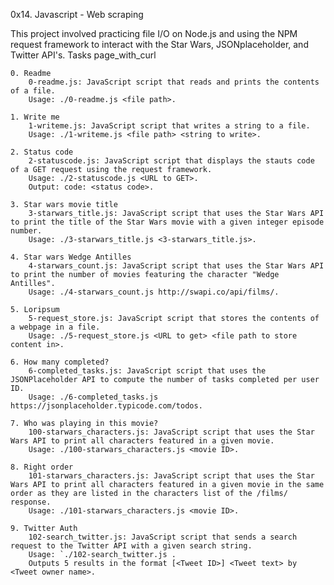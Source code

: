 0x14. Javascript - Web scraping

This project involved practicing file I/O on Node.js and using the NPM request framework to interact with the Star Wars, JSONplaceholder, and Twitter API's.
Tasks page_with_curl

    0. Readme
        0-readme.js: JavaScript script that reads and prints the contents of a file.
        Usage: ./0-readme.js <file path>.

    1. Write me
        1-writeme.js: JavaScript script that writes a string to a file.
        Usage: ./1-writeme.js <file path> <string to write>.

    2. Status code
        2-statuscode.js: JavaScript script that displays the stauts code of a GET request using the request framework.
        Usage: ./2-statuscode.js <URL to GET>.
        Output: code: <status code>.

    3. Star wars movie title
        3-starwars_title.js: JavaScript script that uses the Star Wars API to print the title of the Star Wars movie with a given integer episode number.
        Usage: ./3-starwars_title.js <3-starwars_title.js>.

    4. Star wars Wedge Antilles
        4-starwars_count.js: JavaScript script that uses the Star Wars API to print the number of movies featuring the character "Wedge Antilles".
        Usage: ./4-starwars_count.js http://swapi.co/api/films/.

    5. Loripsum
        5-request_store.js: JavaScript script that stores the contents of a webpage in a file.
        Usage: ./5-request_store.js <URL to get> <file path to store content in>.

    6. How many completed?
        6-completed_tasks.js: JavaScript script that uses the JSONPlaceholder API to compute the number of tasks completed per user ID.
        Usage: ./6-completed_tasks.js https://jsonplaceholder.typicode.com/todos.

    7. Who was playing in this movie?
        100-starwars_characters.js: JavaScript script that uses the Star Wars API to print all characters featured in a given movie.
        Usage: ./100-starwars_characters.js <movie ID>.

    8. Right order
        101-starwars_characters.js: JavaScript script that uses the Star Wars API to print all characters featured in a given movie in the same order as they are listed in the characters list of the /films/ response.
        Usage: ./101-starwars_characters.js <movie ID>.

    9. Twitter Auth
        102-search_twitter.js: JavaScript script that sends a search request to the Twitter API with a given search string.
        Usage: `./102-search_twitter.js .
        Outputs 5 results in the format [<Tweet ID>] <Tweet text> by <Tweet owner name>.
